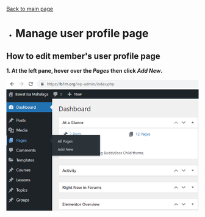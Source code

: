 [Back to main page](https://github.com/samremonte/b1m/blob/main/documentation.md)

- # Manage user profile page

<h2>How to edit member's user profile page</h2>
  
**1. At the left pane, hover over the _Pages_ then click _Add New_.**

![Image3.1](/img/3.1.PNG)
